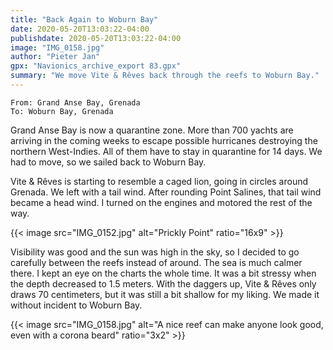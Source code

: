 ```yaml
---
title: "Back Again to Woburn Bay"
date: 2020-05-20T13:03:22-04:00
publishdate: 2020-05-20T13:03:22-04:00
image: "IMG_0158.jpg"
author: "Pieter Jan"
gpx: "Navionics_archive_export 83.gpx"
summary: "We move Vite & Rêves back through the reefs to Woburn Bay."
---
```


`From: Grand Anse Bay, Grenada`<br/>
`To: Woburn Bay, Grenada`

Grand Anse Bay is now a quarantine zone. More than 700 yachts are arriving in the coming weeks to escape possible hurricanes destroying the northern West-Indies. All of them have to stay in quarantine for 14 days. We had to move, so we sailed back to Woburn Bay.

Vite & Rêves is starting to resemble a caged lion, going in circles around Grenada. We left with a tail wind. After rounding Point Salines, that tail wind became a head wind. I turned on the engines and motored the rest of the way.

{{< image src="IMG_0152.jpg" alt="Prickly Point" ratio="16x9" >}}

Visibility was good and the sun was high in the sky, so I decided to go carefully between the reefs instead of around. The sea is much calmer there. I kept an eye on the charts the whole time. It was a bit stressy when the depth decreased to 1.5 meters. With the daggers up, Vite & Rêves only draws 70 centimeters, but it was still a bit shallow for my liking. We made it without incident to Woburn Bay.

{{< image src="IMG_0158.jpg" alt="A nice reef can make anyone look good, even with a corona beard" ratio="3x2" >}}
